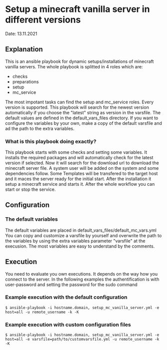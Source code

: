 # Setup a minecraft vanilla server in different versions
Date: 13.11.2021


## Explanation
This is an ansible playbook for dynamic setups/installations of minecraft vanilla servers.
The whole playbook is splitted in 4 roles which are:
* checks
* preparations
* setup
* mc_service

The most impotant tasks can find the setup and mc_service roles.
Every version is supported. This playbook will search for the newest version automatically if you choose the "latest" string as version in the varsfile.
The default values are defined in the default_vars_files directory. If you want to configure the variables by your own,
make a copy of the default varsfile and ad the path to the extra variables.

### What is this playbook doing exactly?
This playbook starts with some checks and setting some variables. 
It installs the required packages and will automatically check for the latest version if selected.
Now it will search for the download url to download the minecraft server file.
A system user will be added on the system and some dependencies follow.
Some Templates will be transfered to the target host and it maces the server ready for the initial start.
After the installation it setup a minecraft service and starts it.
After the whole workflow you can start or stop the service.



## Configuration

### The default variables
The default variables are placed in default_vars_files/default_mc_vars.yml
You can copy and customize a varsfile by yourself and overwrite the path to the variables by using the extra variables parameter "varsfile" at the execusion.
The most variables are easy to understand by the comments. 



## Execution
You need to evaluate you own executions. It depends on the way how you connect to the server. In the following examples the authentification is with user-password and setting the password for the sudo command

### Example execution with the default configuration
```
$ ansible-playbook -i hostname.domain, setup_mc_vanilla_server.yml -e host=all -u remote_username -k -K
```

### Example execution with custom configuration files
```
$ ansible-playbook -i hostname.domain, setup_mc_vanilla_server.yml -e host=all -e varsfile=path/to/customvarsfile.yml -u remote_username -k -K
```

